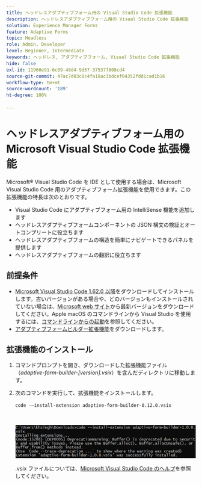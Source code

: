 ```yaml
---
title: ヘッドレスアダプティブフォーム用の Visual Studio Code 拡張機能
description: ヘッドレスアダプティブフォーム用の Visual Studio Code 拡張機能
solution: Experience Manager Forms
feature: Adaptive Forms
topic: Headless
role: Admin, Developer
level: Beginner, Intermediate
keywords: ヘッドレス, アダプティブフォーム, Visual Studio Code 拡張機能
hide: false
exl-id: 11960e91-6c09-48d4-9d57-37537f808cd4
source-git-commit: 47ac7d03c8c4fa18ac3bdcef04352fdd1cad1b16
workflow-type: tm+mt
source-wordcount: '189'
ht-degree: 100%

---
```


# ヘッドレスアダプティブフォーム用の Microsoft Visual Studio Code 拡張機能

Microsoft® Visual Studio Code を IDE として使用する場合は、Microsoft Visual Studio Code 用のアダプティブフォーム拡張機能を使用できます。この拡張機能の特長は次のとおりです。

* Visual Studio Code にアダプティブフォーム用の IntelliSense 機能を追加します
* ヘッドレスアダプティブフォームコンポーネントの JSON 構文の検証とオートコンプリートに役立ちます
* ヘッドレスアダプティブフォームの構造を簡単にナビゲートできるパネルを提供します
* ヘッドレスアダプティブフォームの翻訳に役立ちます

<!-- 

The extension o easily navigate the structure 

Adobe provides an extension for Microsoft&reg; Visual Studio Code to make it easier for you to navigate structure and develop Headless adaptive forms in Visual Studio Code. The extension adds Adaptive Forms related IntelliSense capabilities and helps auto-complete Headless adaptive forms JSON syntax. It also adds a panel, titled Forms Tree, to help navigate structure of Headless adaptive form. 

-->

## 前提条件

* [Microsoft Visual Studio Code 1.62.0 以降](https://code.visualstudio.com/docs/supporting/FAQ#_how-do-i-find-the-version)をダウンロードしてインストールします。古いバージョンがある場合や、どのバージョンもインストールされていない場合は、[Microsoft web サイト](https://code.visualstudio.com/docs/setup/setup-overview)から最新バージョンをダウンロードしてください。Apple macOS のコマンドラインから Visual Studio を使用するには、[コマンドラインからの起動](https://code.visualstudio.com/docs/setup/mac#_launching-from-the-command-line)を参照してください。
* [アダプティブフォームビルダー拡張機能](/help/assets/adaptive-form-builder-0.12.0.vsix)をダウンロードします。

## 拡張機能のインストール

1. コマンドプロンプトを開き、ダウンロードした拡張機能ファイル（*adaptive-form-builder-[version].vsix*）を含んだディレクトリに移動します。

1. 次のコマンドを実行して、拡張機能をインストールします。

   `code -–install-extension adaptive-form-builder-0.12.0.vsix`

   <br>

   ![拡張機能のインストール](/help/assets/install-extension.png)


   .vsix ファイルについては、[Microsoft Visual Studio Code のヘルプ](https://code.visualstudio.com/docs/editor/extension-marketplace#_install-from-a-vsix)を参照してください。
